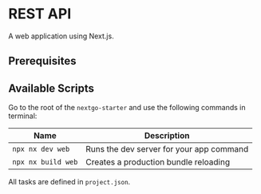 # REST API

A web application using Next.js.

## Prerequisites

## Available Scripts

Go to the root of the `nextgo-starter` and use the following commands in terminal:

| Name               | Description                              |
| ------------------ | ---------------------------------------- |
| `npx nx dev web`   | Runs the dev server for your app command |
| `npx nx build web` | Creates a production bundle reloading    |

All tasks are defined in `project.json`.
